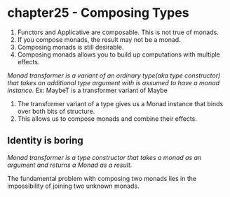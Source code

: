# chapter25 - Composing Types

1. Functors and Applicative are composable. This is not true of monads.
2. If you compose monads, the result may not be a monad.
3. Composing monads is still desirable.
4. Composing monads allows you to build up computations with multiple effects.

*Monad transformer is a variant of an ordinary type(aka type constructor) that takes an additional type argument with is assumed to have a monad instance.*
Ex: MaybeT is a transformer variant of Maybe

1. The transformer variant of a type gives us a Monad instance that binds over both bits of structure.
2. This allows us to compose monads and combine their effects.

## Identity is boring

*Monad transformer is a type constructor that takes a monad as an argument and returns a Monad as a result.*

The fundamental problem with composing two monads lies in the impossibility of joining two unknown monads.